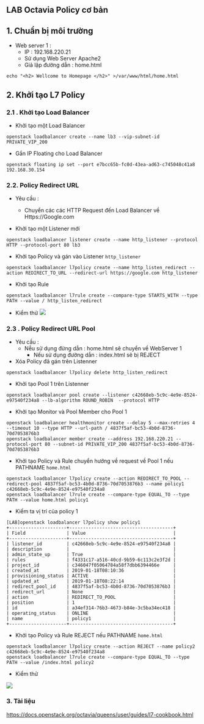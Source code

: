 
## LAB Octavia Policy cơ bản


## 1. Chuẩn bị môi trường

- Web server 1 : 
	- IP :  192.168.220.21
	- Sử dụng Web Server Apache2  
    - Giả lập đường dẫn : home.html
```
echo "<h2> Wellcome to Homepage </h2>" >/var/www/html/home.html
```

## 2. Khởi tạo L7 Policy

### 2.1 . Khởi tạo Load Balancer

- Khởi tạo một Load Balancer 
```
openstack loadbalancer create --name lb3 --vip-subnet-id PRIVATE_VIP_200
```

- Gắn IP Floating cho Load Balancer
```
openstack floating ip set --port e7bcc65b-fc0d-43ea-ad63-c745048c41a8 192.168.30.154
```

### 2.2. Policy Redirect URL

- Yêu cầu :
	- Chuyển các các HTTP Request đến Load Balancer về Https://Google.com

- Khởi tạo một Listener mới
```
openstack loadbalancer listener create --name http_listener --protocol HTTP --protocol-port 80 lb3
```

- Khởi tạo Policy và gán vào Listener `http_listener`
```
openstack loadbalancer l7policy create --name http_listen_redirect --action REDIRECT_TO_URL --redirect-url https://google.com http_listener
```

- Khởi tạo Rule
```
openstack loadbalancer l7rule create --compare-type STARTS_WITH --type PATH --value / http_listen_redirect

```

- Kiểm thử
![](https://i.imgur.com/PII480X.png)


### 2.3 . Policy Redirect URL Pool

- Yêu cầu :
	- Nễu sử dụng đừng dẫn : home.html sẽ chuyển về WebServer 1
        - Nếu sử dụng đường dẫn : index.html sẽ bị REJECT
- Xóa Policy đã gán trên Listenner
```
openstack loadbalancer l7policy delete http_listen_redirect
```

- Khởi tạo Pool 1 trên Listenner
```
openstack loadbalancer pool create --listener c42668eb-5c9c-4e9e-8524-e97540f234a8 --lb-algorithm ROUND_ROBIN  --protocol HTTP
```

- Khởi tạo  Monitor và Pool Member cho Pool 1
```
openstack loadbalancer healthmonitor create --delay 5 --max-retries 4 --timeout 10 --type HTTP --url-path / 4837f5af-bc53-4b0d-8736-70d7053876b3
openstack loadbalancer member create --address 192.168.220.21 --protocol-port 80 --subnet-id PRIVATE_VIP_200 4837f5af-bc53-4b0d-8736-70d7053876b3
```

- Khởi tạo Policy và Rule chuyển hướng về request về Pool 1 nếu PATHNAME `home.html`
```
openstack loadbalancer l7policy create --action REDIRECT_TO_POOL --redirect-pool 4837f5af-bc53-4b0d-8736-70d7053876b3 --name policy1 c42668eb-5c9c-4e9e-8524-e97540f234a8 
openstack loadbalancer l7rule create --compare-type EQUAL_TO --type PATH --value home.html policy1

```

- Kiểm ta vị trí của policy 1
```
[LAB]openstack loadbalancer l7policy show policy1
+---------------------+--------------------------------------+
| Field               | Value                                |
+---------------------+--------------------------------------+
| listener_id         | c42668eb-5c9c-4e9e-8524-e97540f234a8 |
| description         |                                      |
| admin_state_up      | True                                 |
| rules               | f4331c17-a516-40cd-9b59-6c113c2e3f2d |
| project_id          | c346047f05064784a58f7dbb6394466e     |
| created_at          | 2019-01-18T08:10:36                  |
| provisioning_status | ACTIVE                               |
| updated_at          | 2019-01-18T08:22:14                  |
| redirect_pool_id    | 4837f5af-bc53-4b0d-8736-70d7053876b3 |
| redirect_url        | None                                 |
| action              | REDIRECT_TO_POOL                     |
| position            | 1                                    |
| id                  | a34ef314-76b3-4673-b84e-3c5ba34ec418 |
| operating_status    | ONLINE                               |
| name                | policy1                              |
+---------------------+--------------------------------------+

```

- Khởi tạo Policy và Rule REJECT nếu PATHNAME `home.html`
```
openstack loadbalancer l7policy create --action REJECT --name policy2 c42668eb-5c9c-4e9e-8524-e97540f234a8 
openstack loadbalancer l7rule create --compare-type EQUAL_TO --type PATH --value /index.html policy2
```	


- Kiểm thử

![](https://i.imgur.com/RuLCp5d.png)

### 3. Tài liệu 

https://docs.openstack.org/octavia/queens/user/guides/l7-cookbook.html
